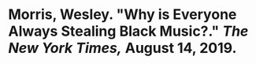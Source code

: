 # Morris, Wesley. "Why is Everyone Always Stealing Black Music?." *The New York Times,* August 14, 2019.  
